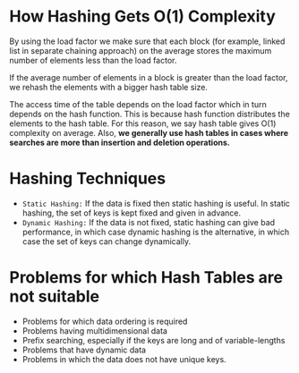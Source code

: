 # How Hashing Gets O(1) Complexity
By using the load factor we make sure that each block (for example, linked list in separate chaining approach) on the average stores the maximum number of elements less than the load factor.

If the average number of elements in a block is greater than the load factor, we rehash the elements with a bigger hash table size.

The access time of the table depends on the load factor which in turn depends on the hash function. This is because hash function distributes the elements to the hash table.
For this reason, we say hash table gives O(1) complexity on average. 
Also, **we generally use hash tables in cases where searches are more than insertion and deletion operations.**

# Hashing Techniques
- `Static Hashing:`
If the data is fixed then static hashing is useful. In static hashing, the set of keys is kept fixed and given in advance.
- `Dynamic Hashing:`
If the data is not fixed, static hashing can give bad performance, in which case dynamic hashing is the alternative, in which case the set of keys can change dynamically.

# Problems for which Hash Tables are not suitable
- Problems for which data ordering is required
- Problems having multidimensional data
- Prefix searching, especially if the keys are long and of variable-lengths
- Problems that have dynamic data
- Problems in which the data does not have unique keys.